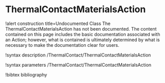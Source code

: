 <!-- MOOSE Documentation Stub: Remove this when content is added. -->

# ThermalContactMaterialsAction

!alert construction title=Undocumented Class
The ThermalContactMaterialsAction has not been documented. The content contained on this page
includes the basic documentation associated with an Action; however, what is contained is
ultimately determined by what is necessary to make the documentation clear for users.

!syntax description /ThermalContact/ThermalContactMaterialsAction

!syntax parameters /ThermalContact/ThermalContactMaterialsAction

!bibtex bibliography
